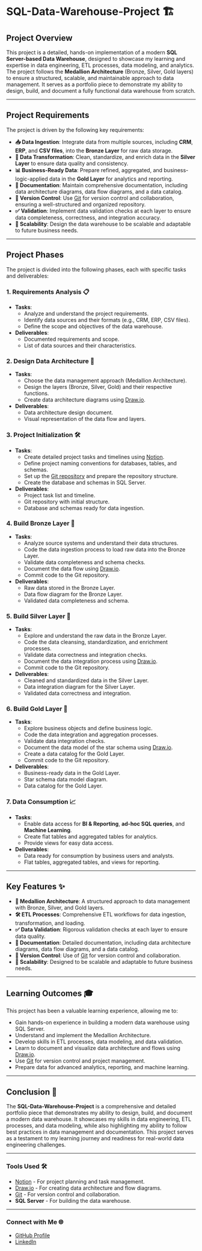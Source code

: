 # SQL-Data-Warehouse-Project 🏗️

## Project Overview
This project is a detailed, hands-on implementation of a modern **SQL Server-based Data Warehouse**, designed to showcase my learning and expertise in data engineering, ETL processes, data modeling, and analytics. The project follows the **Medallion Architecture** (Bronze, Silver, Gold layers) to ensure a structured, scalable, and maintainable approach to data management. It serves as a portfolio piece to demonstrate my ability to design, build, and document a fully functional data warehouse from scratch.

---

## Project Requirements
The project is driven by the following key requirements:

- **📥 Data Ingestion**: Integrate data from multiple sources, including **CRM**, **ERP**, and **CSV files**, into the **Bronze Layer** for raw data storage.
- **🔄 Data Transformation**: Clean, standardize, and enrich data in the **Silver Layer** to ensure data quality and consistency.
- **📊 Business-Ready Data**: Prepare refined, aggregated, and business-logic-applied data in the **Gold Layer** for analytics and reporting.
- **📄 Documentation**: Maintain comprehensive documentation, including data architecture diagrams, data flow diagrams, and a data catalog.
- **🔧 Version Control**: Use [Git](https://git-scm.com/) for version control and collaboration, ensuring a well-structured and organized repository.
- **✅ Validation**: Implement data validation checks at each layer to ensure data completeness, correctness, and integration accuracy.
- **🚀 Scalability**: Design the data warehouse to be scalable and adaptable to future business needs.

---

## Project Phases
The project is divided into the following phases, each with specific tasks and deliverables:

### 1. Requirements Analysis 📋
- **Tasks**:
  - Analyze and understand the project requirements.
  - Identify data sources and their formats (e.g., CRM, ERP, CSV files).
  - Define the scope and objectives of the data warehouse.
- **Deliverables**:
  - Documented requirements and scope.
  - List of data sources and their characteristics.

### 2. Design Data Architecture 🎨
- **Tasks**:
  - Choose the data management approach (Medallion Architecture).
  - Design the layers (Bronze, Silver, Gold) and their respective functions.
  - Create data architecture diagrams using [Draw.io](https://www.draw.io/).
- **Deliverables**:
  - Data architecture design document.
  - Visual representation of the data flow and layers.

### 3. Project Initialization 🛠️
- **Tasks**:
  - Create detailed project tasks and timelines using [Notion](https://www.notion.so/).
  - Define project naming conventions for databases, tables, and schemas.
  - Set up the [Git repository](https://github.com/) and prepare the repository structure.
  - Create the database and schemas in SQL Server.
- **Deliverables**:
  - Project task list and timeline.
  - Git repository with initial structure.
  - Database and schemas ready for data ingestion.

### 4. Build Bronze Layer 🥉
- **Tasks**:
  - Analyze source systems and understand their data structures.
  - Code the data ingestion process to load raw data into the Bronze Layer.
  - Validate data completeness and schema checks.
  - Document the data flow using [Draw.io](https://www.draw.io/).
  - Commit code to the Git repository.
- **Deliverables**:
  - Raw data stored in the Bronze Layer.
  - Data flow diagram for the Bronze Layer.
  - Validated data completeness and schema.

### 5. Build Silver Layer 🥈
- **Tasks**:
  - Explore and understand the raw data in the Bronze Layer.
  - Code the data cleansing, standardization, and enrichment processes.
  - Validate data correctness and integration checks.
  - Document the data integration process using [Draw.io](https://www.draw.io/).
  - Commit code to the Git repository.
- **Deliverables**:
  - Cleaned and standardized data in the Silver Layer.
  - Data integration diagram for the Silver Layer.
  - Validated data correctness and integration.

### 6. Build Gold Layer 🥇
- **Tasks**:
  - Explore business objects and define business logic.
  - Code the data integration and aggregation processes.
  - Validate data integration checks.
  - Document the data model of the star schema using [Draw.io](https://www.draw.io/).
  - Create a data catalog for the Gold Layer.
  - Commit code to the Git repository.
- **Deliverables**:
  - Business-ready data in the Gold Layer.
  - Star schema data model diagram.
  - Data catalog for the Gold Layer.

### 7. Data Consumption 📈
- **Tasks**:
  - Enable data access for **BI & Reporting**, **ad-hoc SQL queries**, and **Machine Learning**.
  - Create flat tables and aggregated tables for analytics.
  - Provide views for easy data access.
- **Deliverables**:
  - Data ready for consumption by business users and analysts.
  - Flat tables, aggregated tables, and views for reporting.

---

## Key Features ✨
- **🏅 Medallion Architecture**: A structured approach to data management with Bronze, Silver, and Gold layers.
- **🛠️ ETL Processes**: Comprehensive ETL workflows for data ingestion, transformation, and loading.
- **✅ Data Validation**: Rigorous validation checks at each layer to ensure data quality.
- **📄 Documentation**: Detailed documentation, including data architecture diagrams, data flow diagrams, and a data catalog.
- **🔧 Version Control**: Use of [Git](https://git-scm.com/) for version control and collaboration.
- **🚀 Scalability**: Designed to be scalable and adaptable to future business needs.

---

## Learning Outcomes 🎓
This project has been a valuable learning experience, allowing me to:
- Gain hands-on experience in building a modern data warehouse using SQL Server.
- Understand and implement the Medallion Architecture.
- Develop skills in ETL processes, data modeling, and data validation.
- Learn to document and visualize data architecture and flows using [Draw.io](https://www.draw.io/).
- Use [Git](https://git-scm.com/) for version control and project management.
- Prepare data for advanced analytics, reporting, and machine learning.

---

## Conclusion 🏁
The **SQL-Data-Warehouse-Project** is a comprehensive and detailed portfolio piece that demonstrates my ability to design, build, and document a modern data warehouse. It showcases my skills in data engineering, ETL processes, and data modeling, while also highlighting my ability to follow best practices in data management and documentation. This project serves as a testament to my learning journey and readiness for real-world data engineering challenges.

---

### Tools Used 🛠️
- [Notion](https://www.notion.so/) - For project planning and task management.
- [Draw.io](https://www.draw.io/) - For creating data architecture and flow diagrams.
- [Git](https://git-scm.com/) - For version control and collaboration.
- **SQL Server** - For building the data warehouse.

---

### Connect with Me 🌐
- [GitHub Profile](https://github.com/j0nzi)
- [LinkedIn](https://www.linkedin.com/in/j0nzi)
